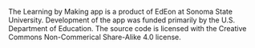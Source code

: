 The Learning by Making app is a product of EdEon at Sonoma State University. Development of the app was funded primarily by the U.S. Department of Education. The source code is licensed with the Creative Commons Non-Commerical Share-Alike 4.0 license.